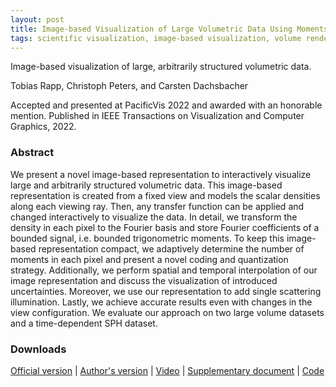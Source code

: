 ```yaml
---
layout: post
title: Image-based Visualization of Large Volumetric Data Using Moments
tags: scientific visualization, image-based visualization, volume rendering, moments, MESE, Fourier reconstruction
---
```


Image-based visualization of large, arbitrarily structured volumetric data.

Tobias Rapp, Christoph Peters, and Carsten Dachsbacher

Accepted and presented at PacificVis 2022 and awarded with an honorable mention. Published in IEEE Transactions on Visualization and Computer Graphics, 2022.


### Abstract

We present a novel image-based representation to interactively visualize large and arbitrarily structured volumetric data. This image-based representation is created from a fixed view and models the scalar densities along each viewing ray. Then, any transfer function can be applied and changed interactively to visualize the data. In detail, we transform the density in each pixel to the Fourier basis and store Fourier coefficients of a bounded signal, i.e. bounded trigonometric moments. To keep this image-based representation compact, we adaptively determine the number of moments in each pixel and present a novel coding and quantization strategy. Additionally, we perform spatial and temporal interpolation of our image representation and discuss the visualization of introduced uncertainties. Moreover, we use our representation to add single scattering illumination. Lastly, we achieve accurate results even with changes in the view configuration. We evaluate our approach on two large volume datasets and a time-dependent SPH dataset.

### Downloads

[Official version](https://doi.org/10.1109/TVCG.2022.3165346)
| [Author's version](/files/moment_images/preprint.pdf)
| [Video](/files/moment_images/video.mp4)
| [Supplementary document](/files/moment_images/supplemental_document.pdf)
| [Code](https://github.com/TobiasRp/mray)

